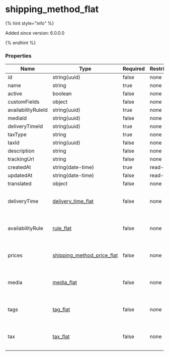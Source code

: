 
# shipping_method_flat

{% hint style="info" %}

Added since version: 6.0.0.0

{% endhint %}

### Properties

|Name|Type|Required|Restrictions|Description|
|---|---|---|---|---|
|id|string(uuid)|false|none|none|
|name|string|true|none|none|
|active|boolean|false|none|none|
|customFields|object|false|none|none|
|availabilityRuleId|string(uuid)|true|none|none|
|mediaId|string(uuid)|false|none|none|
|deliveryTimeId|string(uuid)|true|none|none|
|taxType|string|true|none|none|
|taxId|string(uuid)|false|none|none|
|description|string|false|none|none|
|trackingUrl|string|false|none|none|
|createdAt|string(date-time)|true|read-only|none|
|updatedAt|string(date-time)|false|read-only|none|
|translated|object|false|none|none|
|deliveryTime|[delivery_time_flat](/schema/delivery_time_flat.md)|false|none|Added since version: 6.0.0.0|
|availabilityRule|[rule_flat](/schema/rule_flat.md)|false|none|Added since version: 6.0.0.0|
|prices|[shipping_method_price_flat](/schema/shipping_method_price_flat.md)|false|none|Added since version: 6.0.0.0|
|media|[media_flat](/schema/media_flat.md)|false|none|Added since version: 6.0.0.0|
|tags|[tag_flat](/schema/tag_flat.md)|false|none|Added since version: 6.0.0.0|
|tax|[tax_flat](/schema/tax_flat.md)|false|none|Added since version: 6.0.0.0|

